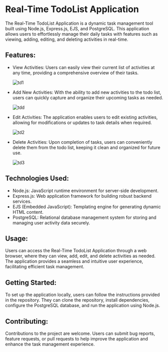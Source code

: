 # Real-Time TodoList Application

The Real-Time TodoList Application is a dynamic task management tool built using Node.js, Express.js, EJS, and PostgreSQL. This application allows users to effortlessly manage their daily tasks with features such as viewing, adding, editing, and deleting activities in real-time.

## Features:
* View Activities: Users can easily view their current list of activities at any time, providing a comprehensive overview of their tasks.
  
  ![td1](https://github.com/Saurabhkumar21/Permalist/assets/109983569/c364383a-2cc1-4e71-af00-deb55d88bda2)
  
* Add New Activities: With the ability to add new activities to the todo list, users can quickly capture and organize their upcoming tasks as needed.

  ![tdd](https://github.com/Saurabhkumar21/Permalist/assets/109983569/26284498-add7-4406-be30-65f4e84bc954)

* Edit Activities: The application enables users to edit existing activities, allowing for modifications or updates to task details when required.

   ![td2](https://github.com/Saurabhkumar21/Permalist/assets/109983569/47d0fce6-e805-4d42-947d-43d48960f5ec)

* Delete Activities: Upon completion of tasks, users can conveniently delete them from the todo list, keeping it clean and organized for future use.

  ![td3](https://github.com/Saurabhkumar21/Permalist/assets/109983569/5539a590-1a14-417c-9356-3e52ea24bab8)

## Technologies Used:
* Node.js: JavaScript runtime environment for server-side development.
* Express.js: Web application framework for building robust backend services.
* EJS (Embedded JavaScript): Templating engine for generating dynamic HTML content.
* PostgreSQL: Relational database management system for storing and managing user activity data securely.

## Usage:
Users can access the Real-Time TodoList Application through a web browser, where they can view, add, edit, and delete activities as needed. The application provides a seamless and intuitive user experience, facilitating efficient task management.

## Getting Started:
To set up the application locally, users can follow the instructions provided in the repository. They can clone the repository, install dependencies, configure the PostgreSQL database, and run the application using Node.js.

## Contributing:
Contributions to the project are welcome. Users can submit bug reports, feature requests, or pull requests to help improve the application and enhance the task management experience.
